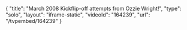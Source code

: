 {
    "title": "March 2008 Kickflip-off attempts from Ozzie Wright!",
    "type": "solo",
    "layout": "iframe-static",
    "videoId": "164239",
    "url": "\/tvpembed\/164239"
}